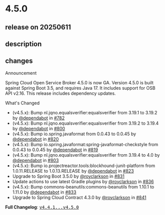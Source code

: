# 4.5.0

## release on 20250611
## description
## changes
Announcement

Spring Cloud Open Service Broker 4.5.0 is now GA. Version 4.5.0 is built against Spring Boot 3.5, and requires Java 17. It includes support for OSB API v2.16. This release includes dependency updates.

What's Changed

* (v4.5.x): Bump nl.jqno.equalsverifier:equalsverifier from 3.19.1 to 3.19.2 by <a class="user-mention notranslate" data-hovercard-type="organization" data-hovercard-url="/orgs/dependabot/hovercard" data-octo-click="hovercard-link-click" data-octo-dimensions="link_type:self" href="https://github.com/dependabot">@dependabot</a> in <a class="issue-link js-issue-link" data-error-text="Failed to load title" data-id="2923849363" data-permission-text="Title is private" data-url="https://github.com/spring-cloud/spring-cloud-open-service-broker/issues/782" data-hovercard-type="pull_request" data-hovercard-url="/spring-cloud/spring-cloud-open-service-broker/pull/782/hovercard" href="https://github.com/spring-cloud/spring-cloud-open-service-broker/pull/782">#782</a>
* (v4.5.x): Bump nl.jqno.equalsverifier:equalsverifier from 3.19.2 to 3.19.4 by <a class="user-mention notranslate" data-hovercard-type="organization" data-hovercard-url="/orgs/dependabot/hovercard" data-octo-click="hovercard-link-click" data-octo-dimensions="link_type:self" href="https://github.com/dependabot">@dependabot</a> in <a class="issue-link js-issue-link" data-error-text="Failed to load title" data-id="3033236980" data-permission-text="Title is private" data-url="https://github.com/spring-cloud/spring-cloud-open-service-broker/issues/800" data-hovercard-type="pull_request" data-hovercard-url="/spring-cloud/spring-cloud-open-service-broker/pull/800/hovercard" href="https://github.com/spring-cloud/spring-cloud-open-service-broker/pull/800">#800</a>
* (v4.5.x): Bump io.spring.javaformat from 0.0.43 to 0.0.45 by <a class="user-mention notranslate" data-hovercard-type="organization" data-hovercard-url="/orgs/dependabot/hovercard" data-octo-click="hovercard-link-click" data-octo-dimensions="link_type:self" href="https://github.com/dependabot">@dependabot</a> in <a class="issue-link js-issue-link" data-error-text="Failed to load title" data-id="3075765828" data-permission-text="Title is private" data-url="https://github.com/spring-cloud/spring-cloud-open-service-broker/issues/820" data-hovercard-type="pull_request" data-hovercard-url="/spring-cloud/spring-cloud-open-service-broker/pull/820/hovercard" href="https://github.com/spring-cloud/spring-cloud-open-service-broker/pull/820">#820</a>
* (v4.5.x): Bump io.spring.javaformat:spring-javaformat-checkstyle from 0.0.43 to 0.0.45 by <a class="user-mention notranslate" data-hovercard-type="organization" data-hovercard-url="/orgs/dependabot/hovercard" data-octo-click="hovercard-link-click" data-octo-dimensions="link_type:self" href="https://github.com/dependabot">@dependabot</a> in <a class="issue-link js-issue-link" data-error-text="Failed to load title" data-id="3075765713" data-permission-text="Title is private" data-url="https://github.com/spring-cloud/spring-cloud-open-service-broker/issues/819" data-hovercard-type="pull_request" data-hovercard-url="/spring-cloud/spring-cloud-open-service-broker/pull/819/hovercard" href="https://github.com/spring-cloud/spring-cloud-open-service-broker/pull/819">#819</a>
* (v4.5.x): Bump nl.jqno.equalsverifier:equalsverifier from 3.19.4 to 4.0 by <a class="user-mention notranslate" data-hovercard-type="organization" data-hovercard-url="/orgs/dependabot/hovercard" data-octo-click="hovercard-link-click" data-octo-dimensions="link_type:self" href="https://github.com/dependabot">@dependabot</a> in <a class="issue-link js-issue-link" data-error-text="Failed to load title" data-id="3041606865" data-permission-text="Title is private" data-url="https://github.com/spring-cloud/spring-cloud-open-service-broker/issues/803" data-hovercard-type="pull_request" data-hovercard-url="/spring-cloud/spring-cloud-open-service-broker/pull/803/hovercard" href="https://github.com/spring-cloud/spring-cloud-open-service-broker/pull/803">#803</a>
* (v4.5.x): Bump io.projectreactor.tools:blockhound-junit-platform from 1.0.11.RELEASE to 1.0.13.RELEASE by <a class="user-mention notranslate" data-hovercard-type="organization" data-hovercard-url="/orgs/dependabot/hovercard" data-octo-click="hovercard-link-click" data-octo-dimensions="link_type:self" href="https://github.com/dependabot">@dependabot</a> in <a class="issue-link js-issue-link" data-error-text="Failed to load title" data-id="3082148816" data-permission-text="Title is private" data-url="https://github.com/spring-cloud/spring-cloud-open-service-broker/issues/823" data-hovercard-type="pull_request" data-hovercard-url="/spring-cloud/spring-cloud-open-service-broker/pull/823/hovercard" href="https://github.com/spring-cloud/spring-cloud-open-service-broker/pull/823">#823</a>
* Upgrade to Spring Boot 3.5.0 by <a class="user-mention notranslate" data-hovercard-type="user" data-hovercard-url="/users/royclarkson/hovercard" data-octo-click="hovercard-link-click" data-octo-dimensions="link_type:self" href="https://github.com/royclarkson">@royclarkson</a> in <a class="issue-link js-issue-link" data-error-text="Failed to load title" data-id="3086907544" data-permission-text="Title is private" data-url="https://github.com/spring-cloud/spring-cloud-open-service-broker/issues/831" data-hovercard-type="pull_request" data-hovercard-url="/spring-cloud/spring-cloud-open-service-broker/pull/831/hovercard" href="https://github.com/spring-cloud/spring-cloud-open-service-broker/pull/831">#831</a>
* Update actions to use latest Gradle plugins by <a class="user-mention notranslate" data-hovercard-type="user" data-hovercard-url="/users/royclarkson/hovercard" data-octo-click="hovercard-link-click" data-octo-dimensions="link_type:self" href="https://github.com/royclarkson">@royclarkson</a> in <a class="issue-link js-issue-link" data-error-text="Failed to load title" data-id="3098058165" data-permission-text="Title is private" data-url="https://github.com/spring-cloud/spring-cloud-open-service-broker/issues/836" data-hovercard-type="pull_request" data-hovercard-url="/spring-cloud/spring-cloud-open-service-broker/pull/836/hovercard" href="https://github.com/spring-cloud/spring-cloud-open-service-broker/pull/836">#836</a>
* (v4.5.x): Bump commons-beanutils:commons-beanutils from 1.10.1 to 1.11.0 by <a class="user-mention notranslate" data-hovercard-type="organization" data-hovercard-url="/orgs/dependabot/hovercard" data-octo-click="hovercard-link-click" data-octo-dimensions="link_type:self" href="https://github.com/dependabot">@dependabot</a> in <a class="issue-link js-issue-link" data-error-text="Failed to load title" data-id="3096074901" data-permission-text="Title is private" data-url="https://github.com/spring-cloud/spring-cloud-open-service-broker/issues/833" data-hovercard-type="pull_request" data-hovercard-url="/spring-cloud/spring-cloud-open-service-broker/pull/833/hovercard" href="https://github.com/spring-cloud/spring-cloud-open-service-broker/pull/833">#833</a>
* Upgrade to Spring Cloud Contract 4.3.0 by <a class="user-mention notranslate" data-hovercard-type="user" data-hovercard-url="/users/royclarkson/hovercard" data-octo-click="hovercard-link-click" data-octo-dimensions="link_type:self" href="https://github.com/royclarkson">@royclarkson</a> in <a class="issue-link js-issue-link" data-error-text="Failed to load title" data-id="3101482379" data-permission-text="Title is private" data-url="https://github.com/spring-cloud/spring-cloud-open-service-broker/issues/841" data-hovercard-type="pull_request" data-hovercard-url="/spring-cloud/spring-cloud-open-service-broker/pull/841/hovercard" href="https://github.com/spring-cloud/spring-cloud-open-service-broker/pull/841">#841</a>

<strong>Full Changelog</strong>: <a class="commit-link" href="https://github.com/spring-cloud/spring-cloud-open-service-broker/compare/v4.4.1...v4.5.0"><tt>v4.4.1...v4.5.0</tt></a>

